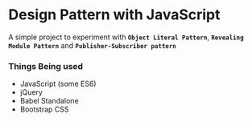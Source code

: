 # Design Pattern with JavaScript
A simple project to experiment with **`Object Literal Pattern`**, **`Revealing Module Pattern`** and **`Publisher-Subscriber pattern`** 

### Things Being used
* JavaScript (some ES6)
* jQuery
* Babel Standalone
* Bootstrap CSS